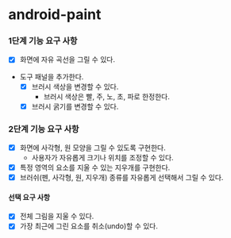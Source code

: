 # android-paint

### 1단계 기능 요구 사항
- [x] 화면에 자유 곡선을 그릴 수 있다.
- 도구 패널을 추가한다.
  - [x] 브러시 색상을 변경할 수 있다.
    - 브러시 색상은 빨, 주, 노, 초, 파로 한정한다.
  - [x] 브러시 굵기를 변경할 수 있다.

### 2단계 기능 요구 사항
- [x] 화면에 사각형, 원 모양을 그릴 수 있도록 구현한다.
    - 사용자가 자유롭게 크기나 위치를 조정할 수 있다.
- [x] 특정 영역의 요소를 지울 수 있는 지우개를 구현한다. 
- [x] 브러쉬(펜, 사각형, 원, 지우개) 종류를 자유롭게 선택해서 그릴 수 있다.

#### 선택 요구 사항
- [x] 전체 그림을 지울 수 있다.
- [x] 가장 최근에 그린 요소를 취소(undo)할 수 있다.
